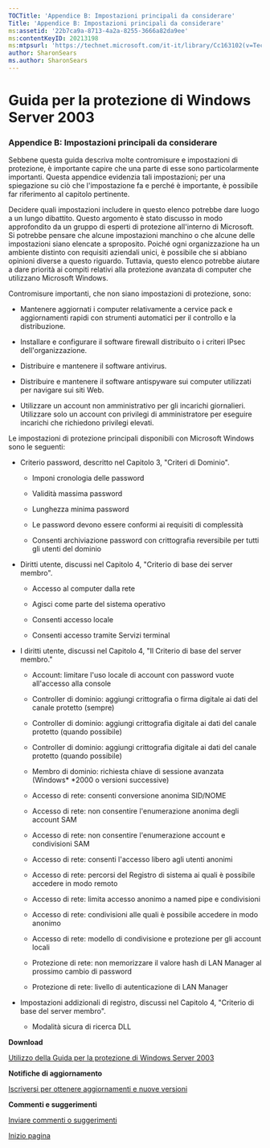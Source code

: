 ```yaml
---
TOCTitle: 'Appendice B: Impostazioni principali da considerare'
Title: 'Appendice B: Impostazioni principali da considerare'
ms:assetid: '22b7ca9a-8713-4a2a-8255-3666a82da9ee'
ms:contentKeyID: 20213198
ms:mtpsurl: 'https://technet.microsoft.com/it-it/library/Cc163102(v=TechNet.10)'
author: SharonSears
ms.author: SharonSears
---
```


Guida per la protezione di Windows Server 2003
==============================================

### Appendice B: Impostazioni principali da considerare

Sebbene questa guida descriva molte contromisure e impostazioni di protezione, è importante capire che una parte di esse sono particolarmente importanti. Questa appendice evidenzia tali impostazioni; per una spiegazione su ciò che l'impostazione fa e perché è importante, è possibile far riferimento al capitolo pertinente.

Decidere quali impostazioni includere in questo elenco potrebbe dare luogo a un lungo dibattito. Questo argomento è stato discusso in modo approfondito da un gruppo di esperti di protezione all'interno di Microsoft. Si potrebbe pensare che alcune impostazioni manchino o che alcune delle impostazioni siano elencate a sproposito. Poiché ogni organizzazione ha un ambiente distinto con requisiti aziendali unici, è possibile che si abbiano opinioni diverse a questo riguardo. Tuttavia, questo elenco potrebbe aiutare a dare priorità ai compiti relativi alla protezione avanzata di computer che utilizzano Microsoft Windows.

Contromisure importanti, che non siano impostazioni di protezione, sono:

-   Mantenere aggiornati i computer relativamente a cervice pack e aggiornamenti rapidi con strumenti automatici per il controllo e la distribuzione.

-   Installare e configurare il software firewall distribuito o i criteri IPsec dell'organizzazione.

-   Distribuire e mantenere il software antivirus.

-   Distribuire e mantenere il software antispyware sui computer utilizzati per navigare sui siti Web.

-   Utilizzare un account non amministrativo per gli incarichi giornalieri. Utilizzare solo un account con privilegi di amministratore per eseguire incarichi che richiedono privilegi elevati.

Le impostazioni di protezione principali disponibili con Microsoft Windows sono le seguenti:

-   Criterio password, descritto nel Capitolo 3, "Criteri di Dominio".

    -   Imponi cronologia delle password

    -   Validità massima password

    -   Lunghezza minima password

    -   Le password devono essere conformi ai requisiti di complessità

    -   Consenti archiviazione password con crittografia reversibile per tutti gli utenti del dominio

-   Diritti utente, discussi nel Capitolo 4, "Criterio di base dei server membro".

    -   Accesso al computer dalla rete

    -   Agisci come parte del sistema operativo

    -   Consenti accesso locale

    -   Consenti accesso tramite Servizi terminal

-   I diritti utente, discussi nel Capitolo 4, "Il Criterio di base del server membro."

    -   Account: limitare l'uso locale di account con password vuote all'accesso alla console

    -   Controller di dominio: aggiungi crittografia o firma digitale ai dati del canale protetto (sempre)

    -   Controller di dominio: aggiungi crittografia digitale ai dati del canale protetto (quando possibile)

    -   Controller di dominio: aggiungi crittografia digitale ai dati del canale protetto (quando possibile)

    -   Membro di dominio: richiesta chiave di sessione avanzata (Windows* *2000 o versioni successive)

    -   Accesso di rete: consenti conversione anonima SID/NOME

    -   Accesso di rete: non consentire l'enumerazione anonima degli account SAM

    -   Accesso di rete: non consentire l'enumerazione account e condivisioni SAM

    -   Accesso di rete: consenti l'accesso libero agli utenti anonimi

    -   Accesso di rete: percorsi del Registro di sistema ai quali è possibile accedere in modo remoto

    -   Accesso di rete: limita accesso anonimo a named pipe e condivisioni

    -   Accesso di rete: condivisioni alle quali è possibile accedere in modo anonimo

    -   Accesso di rete: modello di condivisione e protezione per gli account locali

    -   Protezione di rete: non memorizzare il valore hash di LAN Manager al prossimo cambio di password

    -   Protezione di rete: livello di autenticazione di LAN Manager

-   Impostazioni addizionali di registro, discussi nel Capitolo 4, "Criterio di base del server membro".

    -   Modalità sicura di ricerca DLL

**Download**

[Utilizzo della Guida per la protezione di Windows Server 2003](http://go.microsoft.com/fwlink/?linkid=14846)

**Notifiche di aggiornamento**

[Iscriversi per ottenere aggiornamenti e nuove versioni](http://go.microsoft.com/fwlink/?linkid=54982)

**Commenti e suggerimenti**

[Inviare commenti o suggerimenti](mailto:%20secwish@microsoft.com?subject=guida%20per%20la%20protezione%20di%20windows%20server%202003)

[](#mainsection)[Inizio pagina](#mainsection)
